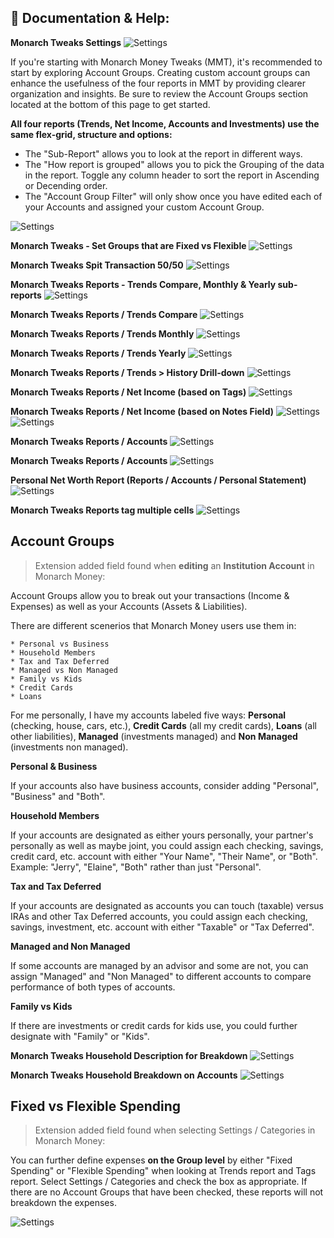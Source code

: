 ## 📖 Documentation & Help:

**Monarch Tweaks Settings**
![Settings](/images/MT_V3_01.png)

If you're starting with Monarch Money Tweaks (MMT), it's recommended to start by exploring Account Groups. Creating custom account groups can enhance the usefulness of the four reports in MMT by providing clearer organization and insights. Be sure to review the Account Groups section located at the bottom of this page to get started.

**All four reports (Trends, Net Income, Accounts and Investments) use the same flex-grid, structure and options:**

* The "Sub-Report" allows you to look at the report in different ways. 
* The "How report is grouped" allows you to pick the Grouping of the data in the report.  Toggle any column header to sort the report in Ascending or Decending order.
* The "Account Group Filter" will only show once you have edited each of your Accounts and assigned your custom Account Group.
  
![Settings](/images/MT_V3_99.png)


**Monarch Tweaks - Set Groups that are Fixed vs Flexible**
![Settings](/images/MTFixed.png)

**Monarch Tweaks Spit Transaction 50/50**
![Settings](/images/MT_V3_03.png)

**Monarch Tweaks Reports - Trends Compare, Monthly & Yearly sub-reports**
![Settings](/images/MTTrendInfo.png)

**Monarch Tweaks Reports / Trends Compare**
![Settings](/images/MT_V3_04.png)

**Monarch Tweaks Reports / Trends Monthly**
![Settings](/images/MT_V3_05.png)

**Monarch Tweaks Reports / Trends Yearly**
![Settings](/images/MT_V3_06.png)

**Monarch Tweaks Reports / Trends > History Drill-down**
![Settings](/images/MT_V3_History.png)

**Monarch Tweaks Reports / Net Income (based on Tags)**
![Settings](/images/MT_V3_09.png)

**Monarch Tweaks Reports / Net Income (based on Notes Field)**
![Settings](/images/MT_TagNotes.png)
![Settings](/images/MT_TagsNotes2.png)

**Monarch Tweaks Reports / Accounts**
![Settings](/images/MT_V3_07.png)

**Monarch Tweaks Reports / Accounts**
![Settings](/images/MT_V3_08.png)

**Personal Net Worth Report (Reports / Accounts / Personal Statement)**
![Settings](/images/MT_V3_12.png)

**Monarch Tweaks Reports tag multiple cells**
![Settings](/images/MT_V3_10.png)


## Account Groups 
> Extension added field found when **editing** an **Institution Account** in Monarch Money:

Account Groups allow you to break out your transactions (Income & Expenses) as well as your Accounts (Assets & Liabilities).

There are different scenerios that Monarch Money users use them in:

    * Personal vs Business
    * Household Members
    * Tax and Tax Deferred
    * Managed vs Non Managed
    * Family vs Kids
    * Credit Cards
    * Loans

For me personally, I have my accounts labeled five ways:  **Personal** (checking, house, cars, etc.), **Credit Cards** (all my credit cards), **Loans** (all other liabilities), **Managed** (investments managed) and **Non Managed** (investments non managed).
    
      
**Personal & Business**

If your accounts also have business accounts, consider adding "Personal", "Business" and "Both".

**Household Members**

If your accounts are designated as either yours personally, your partner's personally as well as maybe joint, you could assign each checking, savings, credit card, etc. account with either "Your Name", "Their Name", or "Both". Example:  "Jerry", "Elaine", "Both" rather than just "Personal".

**Tax and Tax Deferred**

If your accounts are designated as accounts you can touch (taxable) versus IRAs and other Tax Deferred accounts, you could assign each checking, savings, investment, etc. account with either "Taxable" or "Tax Deferred". 

**Managed and Non Managed**

If some accounts are managed by an advisor and some are not, you can assign "Managed" and "Non Managed" to different accounts to compare performance of both types of accounts. 

**Family vs Kids**

If there are investments or credit cards for kids use, you could further designate with "Family" or "Kids".


**Monarch Tweaks Household Description for Breakdown**
![Settings](/images/MT_V3_11.png)

**Monarch Tweaks Household Breakdown on Accounts**
![Settings](/images/MT_V3_13.png)


## Fixed vs Flexible Spending
> Extension added field found when selecting Settings / Categories in Monarch Money:

You can further define expenses **on the Group level** by either "Fixed Spending" or "Flexible Spending" when looking at Trends report and Tags report.   Select Settings / Categories and check the box as appropriate.   If there are no Account Groups that have been checked, these reports will not breakdown the expenses.

![Settings](/images/MM_FixedNoFixed.png)
